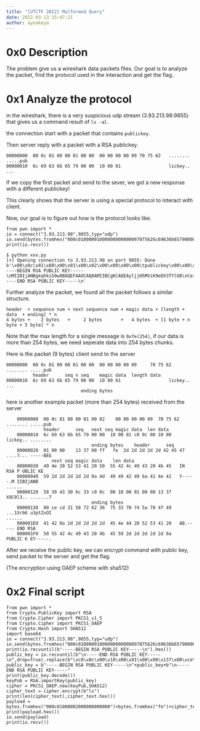 ```yaml
---
title: "[UTCTF 2022] Malformed Query"
date: 2022-03-13 15:47:21
author: aynakeya
---
```


# 0x0 Description

The problem give us a wireshark data packets files. Our goal is to analyze the packet, find the protocol used in the interaction and get the flag.

# 0x1 Analyze the protocol

in the wireshark, there is a very suspicious udp stream (3.93.213.98:9855) that gives us a command result of `ls -al`.

the connection start with a packet that contains `publickey`. 


Then server reply with a packet with a RSA publickey.

```
00000000  00 0c 01 00 00 01 00 00  00 00 00 00 09 70 75 62   ........ .....pub
00000010  6c 69 63 6b 65 79 00 00  10 00 01                  lickey.. ...
```

If we copy the first packet and send to the sever, we got a new response with a different publickey! 

This clearly shows that the server is using a special protocol to interact with client. 

Now, our goal is to figure out how is the protocol looks like.

```
from pwn import *
io = connect("3.93.213.98",9855,typ="udp")
io.send(bytes.fromhex("000c01000001000000000000097075626c69636b65790000100001"))
print(io.recv())
```

```
$ python xxx.py 
[+] Opening connection to 3.93.213.98 on port 9855: Done
b'\x00\x0c\x81\x80\x00\x01\x00\x02\x00\x00\x00\x00\tpublickey\x00\x00\x10\x00\x01\xc0\x0c\x00\x10\x00\x01\x00\x00\x137\x00\xff\xfe-----BEGIN RSA PUBLIC KEY-----\nMIIBIjANBgkqhkiG9w0BAQEFAAOCAQ8AMIIBCgKCAQEAyljjH5MViK9eDX3TYlO8\nCei+rVufA+lrsw36gv/Ntv34PBXebZBC8BSwy/t0jMHnn7+9fY0zum9sMwV7A7R9\n3RWt5WppeqPyhuFNlM8DoGN5RLjTVLLKvSG2df5c8IktfDpjdrgUYDOiMMN7ANVE\nyIK+Nt+RBoGK2fkKk3NljlmmXKKP\xc0\x0c\x00\x10\x00\x01\x00\x00\x137\x00\xce\xcdU2yQZX6uHgMPXk1QSvXRsPcdWG255dBhVXK/\nrB2vAMOsD2QDMiUEa5KFgDxoBT3CH1H2nPCcXGux2j+gCpxyzzSdWrdxw64xmcGm\nrYWyC/lEygNDYc82JQJatHJSeDmz1TeA6LoY29QnKzSfrOZNvRxaB9NbbY7s9zRS\nJwIDAQAB\n-----END RSA PUBLIC KEY-----\n'
```

Further analyze the packet, we found all the packet follows a similar structure.

```
header  + sequence num + next sequence num + magic data + [length +  data  + ending] * n
4 bytes +    2 bytes   +     2 bytes       +   4 bytes  + [1 byte + n byte + 5 byte] * n
```

Note that the max length for a single message is `0xfe(254)`, if our data is more than 254 bytes, we need seperate data into 254 bytes chunks.


Here is the packet (9 bytes) client send to the server
```
00000000  00 0c 01 00 00 01 00 00  00 00 00 00 09     70 75 62   ........ .....pub
          header      seq n seq    magic data  length data
00000010  6c 69 63 6b 65 79 00 00  10 00 01                  lickey.. ...
                            ending bytes
```

here is another example packet (more than 254 bytes) received from the server
```
    00000000  00 0c 81 80 00 01 00 02    00 00 00 00 09  70 75 62   ........ .....pub
              header      seq   next seq magic data  len data
    00000010  6c 69 63 6b 65 79 00 00  10 00 01 c0 0c 00 10 00   lickey.. ........
                                ending bytes    header      seq
    00000020  01 00 00    13 37 00 ff   fe  2d 2d 2d 2d 2d 42 45 47   ....7... -----BEG
                 next seq magic data    len data
    00000030  49 4e 20 52 53 41 20 50  55 42 4c 49 43 20 4b 45   IN RSA P UBLIC KE
    00000040  59 2d 2d 2d 2d 2d 0a 4d  49 49 42 49 6a 41 4e 42   Y-----.M IIBIjANB
......
    00000120  58 39 43 30 6c 33 c0 0c  00 10 00 01 00 00 13 37   X9C0l3.. .......7
                                ending bytes
    00000130  00 ce cd 31 58 72 62 36  75 33 70 74 5a 78 4f 49   ...1Xrb6 u3ptZxOI
......
    000001E0  41 42 0a 2d 2d 2d 2d 2d  45 4e 44 20 52 53 41 20   AB.----- END RSA 
    000001F0  50 55 42 4c 49 43 20 4b  45 59 2d 2d 2d 2d 2d 0a   PUBLIC K EY-----.
```

After we receive the public key, we can encrypt command with public key, send packet to the server and get the flag.

(The encryption using OAEP scheme with sha512)


# 0x2 Final script

```
from pwn import *
from Crypto.PublicKey import RSA
from Crypto.Cipher import PKCS1_v1_5
from Crypto.Cipher import PKCS1_OAEP
from Crypto.Hash import SHA512
import base64
io = connect("3.93.213.98",9855,typ="udp")
io.send(bytes.fromhex("000c01000001000000000000097075626c69636b65790000100001"))
print(io.recvuntil(b"-----BEGIN RSA PUBLIC KEY-----\n").hex())
public_key = io.recvuntil(b"\n-----END RSA PUBLIC KEY-----\n",drop=True).replace(b"\xc0\x0c\x00\x10\x00\x01\x00\x00\x137\x00\xce\xcd",b"")
public_key = b"-----BEGIN RSA PUBLIC KEY-----\n"+public_key+b"\n-----END RSA PUBLIC KEY-----"
print(public_key.decode())
keyPub = RSA.importKey(public_key)
cipher = PKCS1_OAEP.new(keyPub,SHA512)
cipher_text = cipher.encrypt(b"ls")
print(len(cipher_text),cipher_text.hex())
payload = bytes.fromhex("000c01000002000000000000")+bytes.fromhex("fe")+cipher_text[:254:]+bytes.fromhex("0000100001")+bytes.fromhex("02")+cipher_text[254:256:]+bytes.fromhex("0000100001")
print(payload.hex())
io.send(payload)
print(io.recv())
```